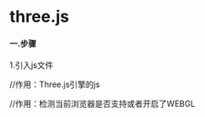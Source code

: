 # three.js
#### 一.步骤 ####
1.引入js文件

//作用：Three.js引擎的js
<script src="js/three.js"></script>

//作用：检测当前浏览器是否支持或者开启了WEBGL
<script src="js/Detector.js">/script>

//作用：监控代码的性能
<script src="js/Stats.js">/script>

//作用：控制鼠标旋转缩放
<script src="js/OrbitControls.js">/script>

2.建立场景

3.添加摄像头
